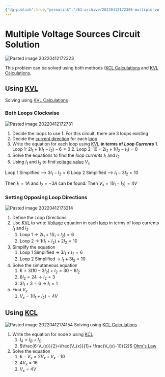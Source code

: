 ```yaml
---
{"dg-publish":true,"permalink":"/61-archive/20220412172308-multiple-voltage-sources-circuit-solution/","dgHomeLink":true,"dgPassFrontmatter":false}
---
```



# Multiple Voltage Sources Circuit Solution

![Pasted image 20220412172323](Pasted-image-20220412172323.png)

This problem can be solved using both methods ([KCL Calculations](20220412170527-kcl-calculations.md) and [KVL Calculations](20220412170607-kvl-calculations.md).

## Using [KVL](62-Encyclopedic/20220221122800-kirchhoffs-voltage-law.md)

Solving using [KVL Calculations](20220412170607-kvl-calculations.md)

### Both Loops Clockwise

![Pasted image 20220412172731](Pasted-image-20220412172731.png)

1. Decide the loops to use 1. For this circuit, there are 3 loops existing
2. Decide the [current direction](20220408110703-current-flow.md) for each [loop](20220411113941-loops.md)
3. Write the equation for each loop using [KVL](62-Encyclopedic/20220221122800-kirchhoffs-voltage-law.md) **in terms of _Loop Currents_** 1. Loop 1: $2I_{1}+1(I_{1}-I_{2})-6=0$ 2. Loop 2: $10+2I_{2}+1(I_{2}-I_{1})=0$
4. Solve the equations to find the _loop currents_ $I_{1}$ and $I_{2}$
5. Using $I_{1}$ and $I_{2}$ to find [voltage value](20220318120826-voltage.md) $V_{x}$

Loop 1 Simplified --> $3I_{1}-I_{2}=6$
Loop 2 Simplified --> $I_{1}-3I_{2}=10$

Then $I_{1}=1A$ and $I_{2}=-3A$ can be found. Then $V_{x}=1(I_{1}-I_{2})=4V$

### Setting Opposing Loop Directions

![Pasted image 20220412173214](Pasted-image-20220412173214.png)

1. Define the Loop Directions
2. Use [KVL](62-Encyclopedic/20220221122800-kirchhoffs-voltage-law.md) to write [Voltage](20220318120826-voltage.md) equation in each [loop](20220411113941-loops.md) in terms of loop currents $I_{1}$ and $I_{2}$
   1. Loop 1 -> $2I_{1}+1(I_{1}+I_{2})=6$
   2. Loop 2 -> $1(I_{1}+I_{2})+2I_{2}=10$
3. Simplify the equation
   1. Loop 1 Simplified -> $3I_{1}+I_{2}=6$
   2. Loop 2 Simplified -> $I_{1}+3I_{2}=10$
4. Solve the simutaneous equation
   1. $6=3(10-3I_{2})+I_{2}=30-8I_{2}$
   2. $8I_{2}=24$ -> $I_{2}=3$
   3. $3I_{1}+3=6$ -> $I_{1}=1$
5. Find $V_{x}$
   1. $V_{x}=1(I_{1}+I_{2})=4V$

## Using [KCL](62-Encyclopedic/20220221115900-kirchhoffs-current-law.md)

![Pasted image 20220412174154](Pasted-image-20220412174154.png)
Solving using [KCL Calculations](20220412170527-kcl-calculations.md)

1. Write the equation for node `X` using [KCL](62-Encyclopedic/20220221115900-kirchhoffs-current-law.md)
   1. $I_{A}=I_{B}+I_{C}$
   2. $\frac{6-V_{x}}{2}=\frac{V_{x}}{1}+ \frac{V_{x}-10}{2}$ [Ohm's Law](20220408120857-ohm's-law.md)
2. Solve the equation
   1. $6-V_{x}=2V_{x}+V_{x}-10$
   2. $4V_{x}=16$
   3. $V_{x}=4V$
